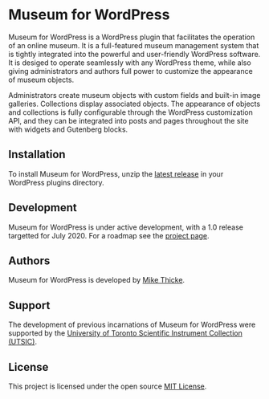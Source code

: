 # Museum for WordPress

Museum for WordPress is a WordPress plugin that facilitates the operation of an
online museum. It is a full-featured museum management system that is tightly
integrated into the powerful and user-friendly WordPress software. It is
desiged to operate seamlessly with any WordPress theme, while also giving
administrators and authors full power to customize the appearance of museum
objects.

Administrators create museum objects with custom fields
and built-in image galleries. Collections display associated objects. The
appearance of objects and collections is fully configurable through the
WordPress customization API, and they can be integrated into posts and pages
throughout the site with widgets and Gutenberg blocks.

## Installation

To install Museum for WordPress, unzip the [latest
release](https://github.com/mikethicke/wp-museum/releases/latest) in your
WordPress plugins directory.

## Development

Museum for WordPress is under active development, with a 1.0 release targetted
for July 2020. For a roadmap see the [project
page](https://github.com/mikethicke/wp-museum/projects/1).

## Authors

Museum for WordPress is developed by [Mike Thicke](http://www.mikethicke.com/).

## Support

The development of previous incarnations of Museum for WordPress were supported
by the [University of Toronto Scientific Instrument Collection
(UTSIC)](https://utsic.utoronto.ca/).

## License

This project is licensed under the open source [MIT License](LICENSE.md).